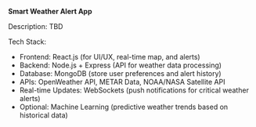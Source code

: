 **Smart Weather Alert App**

Description: TBD

Tech Stack:
- Frontend: React.js (for UI/UX, real-time map, and alerts)
- Backend: Node.js + Express (API for weather data processing)
- Database: MongoDB (store user preferences and alert history)
- APIs: OpenWeather API, METAR Data, NOAA/NASA Satellite API
- Real-time Updates: WebSockets (push notifications for critical weather alerts)
- Optional: Machine Learning (predictive weather trends based on historical data)
